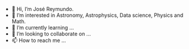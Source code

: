 - 👋 Hi, I’m José Reymundo.
- 👀 I’m interested in Astronomy, Astrophysics, Data science, Physics and Math. 
- 🌱 I’m currently learning ...
- 💞️ I’m looking to collaborate on ...
- 📫 How to reach me ...

<!---
jreymund/jreymund is a ✨ special ✨ repository because its `README.md` (this file) appears on your GitHub profile.
You can click the Preview link to take a look at your changes.
--->
